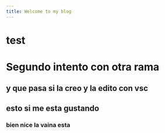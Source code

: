 ```yaml
---
title: Welcome to my blog
---
```

<h1>test</h1>
<h1>Segundo intento con otra rama</h1>
<h2> y que pasa si la creo y la edito con vsc  </h2>
<h2> esto si me esta gustando </h2>
<h3> bien nice la vaina esta </h3>

